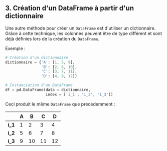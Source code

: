 ## 3. Création d'un DataFrame à partir d'un dictionnaire


Une autre méthode pour créer un `DataFrame` est d'utiliser un dictionnaire.  
Grâce à cette technique, les colonnes peuvent être de type différent et sont déjà définies lors de la création du `DataFrame`.

Exemple :

```python
# Création d'un dictionnaire
dictionnaire = {'A': [1, 5, 9], 
                'B': [2, 6, 10],
                'C': [3, 7, 11],
                'D': [4, 8, 12]}

# Instanciation d'un DataFrame 
df = pd.DataFrame(data = dictionnaire,
                  index = ['i_1', 'i_2', 'i_3'])
```

Ceci produit le même `DataFrame` que précédemment :

|         | A   | B   | C   | D   |
| ------- | --- | --- | --- | --- |
| **i_1** | 1   | 2   | 3   | 4   |
| **i_2** | 5   | 6   | 7   | 8   |
| **i_3** | 9   | 10  | 11  | 12  |


